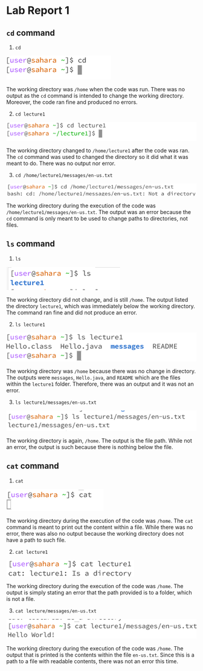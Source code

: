# Lab Report 1 

## `cd` command
1) `cd`

![Image](cd_noarg.png)

The working directory was `/home` when the code was run. There was no output as the `cd` command is intended to change the working directory. Moreover, the code ran fine and produced no errors.

2) `cd lecture1`

![Image](cd_directory.png)

The working directory changed to `/home/lecture1` after the code was ran. The `cd` command was used to changed the directory so it did what it was meant to do. There was no output nor error.

3) `cd /home/lecture1/messages/en-us.txt`

![Image](cd_file.png)

The working directory during the execution of the code was `/home/lecture1/messages/en-us.txt`. The output was an error because the `cd` command is only meant to be used to change paths to directories, not files.

## `ls` command
1) `ls`

![Image](ls_noarg.png)

The working directory did not change, and is still `/home`. The output listed the directory `lecture1`, which was immediately below the working directory. The command ran fine and did not produce an error.

2) `ls lecture1`

![Image](ls_directory.png)

The working directory was `/home` because there was no change in directory. The outputs were `messages`, `Hello.java`, and `README` which are the files within the `lecture1` folder. Therefore, there was an output and it was not an error.

3) `ls lecture1/messages/en-us.txt` 

![Image](ls_file.png)

The working directory is again, `/home`. The output is the file path. While not an error, the output is such because there is nothing below the file.

## `cat` command
1) `cat`

![Image](cat_noarg.png)

The working directory during the execution of the code was `/home`. The `cat` command is meant to print out the content within a file. While there was no error, there was also no output because the working directory does not have a path to such file.

2) `cat lecture1`

![Image](cat_directory.png)

The working directory during the execution of the code was `/home`. The output is simply stating an error that the path provided is to a folder, which is not a file.

3) `cat lecture/messages/en-us.txt`

![Image](cat_file.png)

The working directory during the execution of the code was `/home`. The output that is printed is the contents within the file `en-us.txt`. Since this is a path to a file with readable contents, there was not an error this time.
